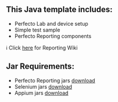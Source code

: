 ## This Java template includes:
-	Perfecto Lab and device setup
-	Simple test sample
-	Perfecto Reporting components

:information_source: Click [here](https://github.com/PerfectoCode/Samples/wiki/Reporting) for Reporting Wiki 

## Jar Requirements:
- Perfecto Reporting jars [download](https://repository-perfectomobile.forge.cloudbees.com/public/com/perfecto/reporting-sdk/reportium-java/)
- Selenium jars [download](http://www.seleniumhq.org/download/)
- Appium jars [download](http://appium.io/downloads.html) 
